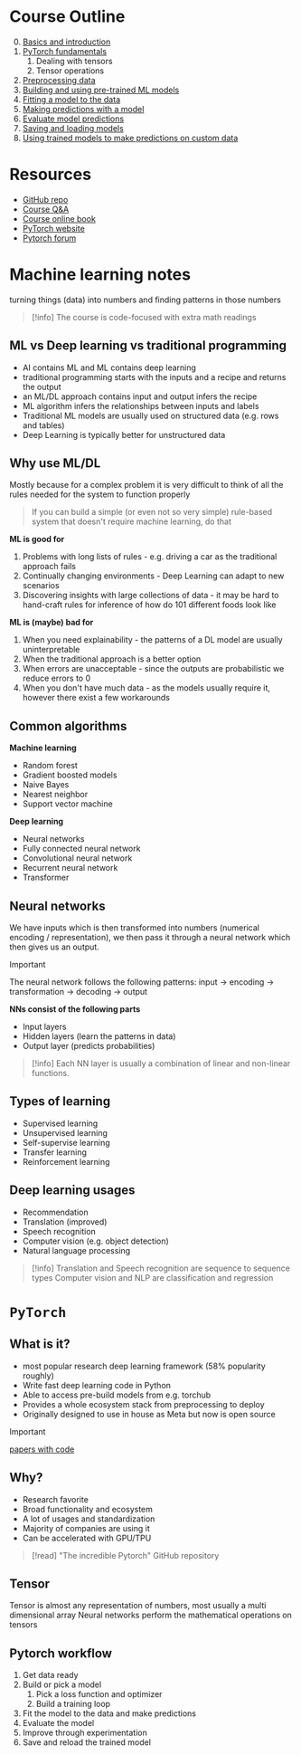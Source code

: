 
# Course Outline

0. [Basics and introduction]()
1. [PyTorch fundamentals](./00_pytorch_fundamentals.ipynb)
	1. Dealing with tensors
	2. Tensor operations
2. [Preprocessing data]()
3. [Building and using pre-trained ML models]()
4. [Fitting a model to the data]()
5. [Making predictions with a model]()
6. [Evaluate model predictions]()
7. [Saving and loading models]()
8. [Using trained models to make predictions on custom data]()

# Resources

- [GitHub repo](https://github.com/mrdbourke/pytorch-deep-learning)
- [Course Q&A](https://github.com/mrdbourke/pytorch-deep-learning/discussions)
- [Course online book](https://www.learnpytorch.io)
- [PyTorch website](https://www.pytorch.org)
- [Pytorch forum](https://discuss.pytorch.org/)

# Machine learning notes

turning things (data) into numbers and finding patterns in those numbers

> [!info]
> The course is code-focused with extra math readings

## ML vs Deep learning vs traditional programming

- AI contains ML and ML contains deep learning
- traditional programming starts with the inputs and a recipe and returns the output
- an ML/DL approach contains input and output infers the recipe
- ML algorithm infers the relationships between inputs and labels
- Traditional ML models are usually used on structured data (e.g. rows and tables)
- Deep Learning is typically better for unstructured data

## Why use ML/DL

Mostly because for a complex problem it is very difficult to think of all the rules needed for the system to function properly

> If you can build a simple (or even not so very simple) rule-based system that doesn't require machine learning, do that

**ML is good for**

1. Problems with long lists of rules - e.g. driving a car as the traditional approach fails
2. Continually changing environments - Deep Learning can adapt to new scenarios
3. Discovering insights with large collections of data - it may be hard to hand-craft rules for inference of how do 101 different foods look like

**ML is (maybe) bad for**

1. When you need explainability - the patterns of a DL model are usually uninterpretable
2. When the traditional approach is a better option
3. When errors are unacceptable - since the outputs are probabilistic we reduce errors to 0
4. When you don't have much data - as the models usually require it, however there exist a few workarounds

## Common algorithms

**Machine learning**

- Random forest
- Gradient boosted models
- Naive Bayes
- Nearest neighbor
- Support vector machine

**Deep learning**

- Neural networks
- Fully connected neural network
- Convolutional neural network
- Recurrent neural network
- Transformer

## Neural networks

We have inputs which is then transformed into numbers (numerical encoding / representation), we then pass it through a neural network which then gives us an output.

> [!important]
> The neural network follows the following patterns:
> input -> encoding -> transformation -> decoding -> output

**NNs consist of the following parts**

- Input layers
- Hidden layers (learn the patterns in data)
- Output layer (predicts probabilities)

> [!info]
> Each NN layer is usually a combination of linear and non-linear functions.

## Types of learning

- Supervised learning
- Unsupervised learning
- Self-supervise learning
- Transfer learning
- Reinforcement learning

## Deep learning usages

- Recommendation
- Translation (improved)
- Speech recognition
- Computer vision (e.g. object detection)
- Natural language processing

> [!info]
> Translation and Speech recognition are sequence to sequence types
> Computer vision and NLP are classification and regression

# `PyTorch`

## What is it?

- most popular research deep learning framework (58% popularity roughly)
- Write fast deep learning code in Python
- Able to access pre-build models from e.g. torchub
- Provides a whole ecosystem stack from preprocessing to deploy
- Originally designed to use in house as Meta but now is open source

> [!important]
> [papers with code](https://www.paperswithcode.com)

## Why?

- Research favorite
- Broad functionality and ecosystem
- A lot of usages and standardization
- Majority of companies are using it
- Can be accelerated with GPU/TPU

> [!read]
> "The incredible Pytorch" GitHub repository

## Tensor

Tensor is almost any representation of numbers, most usually a multi dimensional array
Neural networks perform the mathematical operations on tensors


## Pytorch workflow

1. Get data ready
2. Build or pick a model
	1. Pick a loss function and optimizer
	2. Build a training loop
3. Fit the model to the data and make predictions
4. Evaluate the model
5. Improve through experimentation
6. Save and reload the trained model